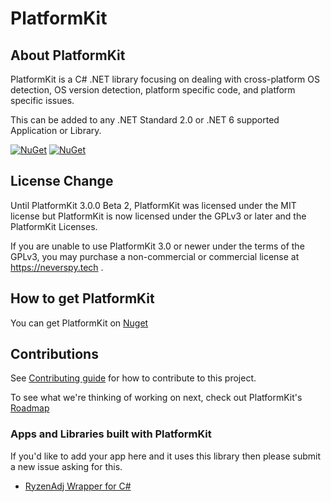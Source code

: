 # PlatformKit

## About PlatformKit

PlatformKit is a C# .NET library focusing on dealing with cross-platform OS detection, OS version detection, platform specific code, and platform specific issues.

This can be added to any .NET Standard 2.0 or .NET 6 supported Application or Library.

[![NuGet](https://img.shields.io/nuget/v/PlatformKit.svg)](https://www.nuget.org/packages/PlatformKit/) 
[![NuGet](https://img.shields.io/nuget/dt/PlatformKit.svg)](https://www.nuget.org/packages/PlatformKit/)

## License Change
Until PlatformKit 3.0.0 Beta 2, PlatformKit was licensed under the MIT license but PlatformKit is now licensed under the GPLv3 or later and the PlatformKit Licenses.

If you are unable to use PlatformKit 3.0 or newer under the terms of the GPLv3, you may purchase a non-commercial or commercial license at https://neverspy.tech .

## How to get PlatformKit

You can get PlatformKit on [Nuget](https://www.nuget.org/packages/PlatformKit/)

## Contributions
See [Contributing guide](/CONTRIBUTING.md) for how to contribute to this project.

To see what we're thinking of working on next, check out PlatformKit's [Roadmap](/Roadmap.md)

### Apps and Libraries built with PlatformKit
If you'd like to add your app here and it uses this library then please submit a new issue asking for this.
* [RyzenAdj Wrapper for C#](https://gitlab.com/envioussoftware/envioussoftware-oss/RyzenAdjWrapper-for-CSharp)
